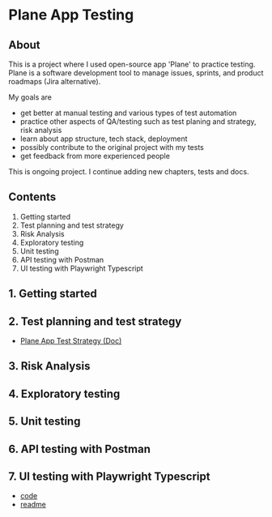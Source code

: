 # Plane App Testing

## About

This is a project where I used open-source app 'Plane' to practice testing. Plane is a software development tool to manage issues, sprints, and product roadmaps (Jira alternative).

My goals are

- get better at manual testing and various types of test automation
- practice other aspects of QA/testing such as test planing and strategy, risk analysis
- learn about app structure, tech stack, deployment
- possibly contribute to the original project with my tests
- get feedback from more experienced people

This is ongoing project. I continue adding new chapters, tests and docs.

## Contents

1. Getting started
2. Test planning and test strategy
3. Risk Analysis
4. Exploratory testing
5. Unit testing
6. API testing with Postman
7. UI testing with Playwright Typescript

## 1. Getting started

## 2. Test planning and test strategy

- [Plane App Test Strategy (Doc)](./tests/test-planning/attachments/Plane-App-Test-Strategy.docx)

## 3. Risk Analysis

## 4. Exploratory testing
  
## 5. Unit testing

## 6. API testing with Postman

## 7. UI testing with Playwright Typescript

- [code](./tests/e2e-playwright/e2e-testing.md)
- [readme](./tests/README.md)
